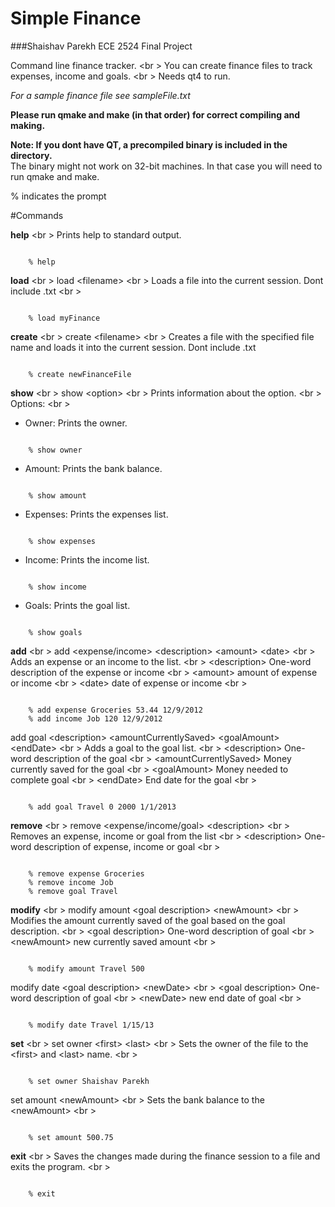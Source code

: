 Simple Finance
==============
###Shaishav Parekh ECE 2524 Final Project

Command line finance tracker. <br \>
You can create finance files to track expenses, income and goals. <br \>
Needs qt4 to run.

*For a sample finance file see sampleFile.txt*

**Please run qmake and make (in that order) for correct compiling and making.**

**Note: If you dont have QT, a precompiled binary is included in the directory.** <br />
The binary might not work on 32-bit machines. In that case you will need to run qmake and make.

% indicates the prompt

#Commands

**help**  <br \>
Prints help to standard output. 
<pre><code>
	% help
</code></pre>

**load**  <br \>
load \<filename>  <br \>
Loads a file into the current session. Dont include .txt <br \>
<pre><code>
	% load myFinance
</code></pre>

**create**  <br \>
create \<filename>  <br \>
Creates a file with the specified file name and loads it into the current session. Dont include .txt
<pre><code>
	% create newFinanceFile
</code></pre>

**show**  <br \>
show \<option>  <br \>
Prints information about the option.  <br \>
Options: <br \>

- Owner: Prints the owner.
<pre><code>
	% show owner
</code></pre>
- Amount: Prints the bank balance. 
<pre><code>
	% show amount
</code></pre>
- Expenses: Prints the expenses list.
<pre><code>
	% show expenses
</code></pre>
- Income: Prints the income list.
<pre><code>
	% show income
</code></pre>
- Goals: Prints the goal list.
<pre><code>
	% show goals
</code></pre>

**add**  <br \>
add \<expense/income> \<description> \<amount> \<date>  <br \>
Adds an expense or an income to the list.  <br \>
\<description> One-word description of the expense or income  <br \>
\<amount> amount of expense or income  <br \>
\<date> date of expense or income  <br \>
<pre><code>
	% add expense Groceries 53.44 12/9/2012
	% add income Job 120 12/9/2012
</code></pre>

add goal \<description> \<amountCurrentlySaved> \<goalAmount> \<endDate>  <br \>
Adds a goal to the goal list.  <br \>
\<description> One-word description of the goal  <br \>
\<amountCurrentlySaved> Money currently saved for the goal  <br \>
\<goalAmount> Money needed to complete goal  <br \>
\<endDate> End date for the goal  <br \>
<pre><code>
	% add goal Travel 0 2000 1/1/2013
</code></pre>

**remove**  <br \>
remove \<expense/income/goal> \<description>  <br \>
Removes an expense, income or goal from the list  <br \>
\<description> One-word description of expense, income or goal  <br \>
<pre><code>
	% remove expense Groceries
	% remove income Job
	% remove goal Travel
</code></pre>

**modify**  <br \>
modify amount \<goal description> \<newAmount>  <br \>
Modifies the amount currently saved of the goal based on the goal description.  <br \>
\<goal description> One-word description of goal  <br \>
\<newAmount> new currently saved amount  <br \>
<pre><code>
	% modify amount Travel 500
</code></pre>

modify date \<goal description> \<newDate>  <br \>
\<goal description> One-word description of goal  <br \>
\<newDate> new end date of goal  <br \>
<pre><code>
	% modify date Travel 1/15/13
</code></pre>

**set**  <br \>
set owner \<first> \<last>  <br \>
Sets the owner of the file to the \<first> and \<last> name.  <br \>
<pre><code>
	% set owner Shaishav Parekh 
</code></pre>

set amount \<newAmount>  <br \>
Sets the bank balance to the \<newAmount>  <br \>
<pre><code>
	% set amount 500.75
</code></pre>

**exit**  <br \>
Saves the changes made during the finance session to a file and exits the program.  <br \>
<pre><code>
	% exit
</code></pre>